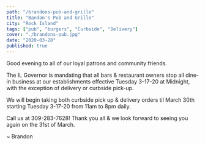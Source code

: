 ```yaml
---
path: "/brandons-pub-and-grille"
title: "Bandon's Pub and Grille"
city: "Rock Island"
tags: ["pub", "burgers", "Curbside", "Delivery"]
cover: "./brandons-pub.jpg"
date: "2020-03-28"
published: true
---
```


Good evening to all of our loyal patrons and community friends.

The IL Governor is mandating that all bars & restaurant owners stop all dine-in business at our establishments effective Tuesday 3-17-20 at Midnight, with the exception of delivery or curbside pick-up.

We will begin taking both curbside pick up & delivery orders til March 30th starting Tuesday 3-17-20 from 11am to 8pm daily.

Call us at 309-283-7628! Thank you all & we look forward to seeing you again on the 31st of March.

~ Brandon
